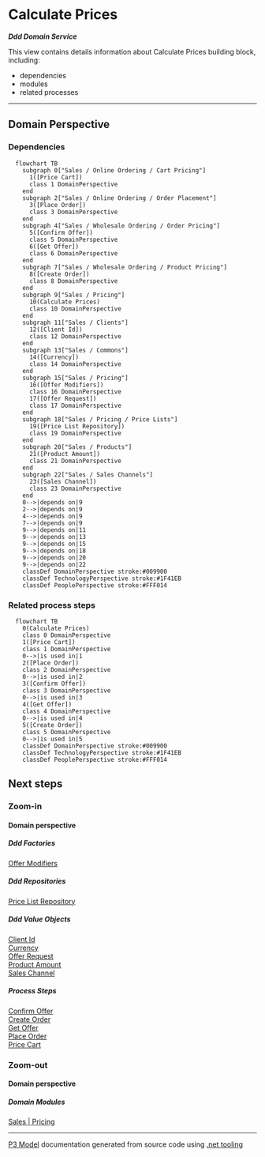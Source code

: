 ﻿
# Calculate Prices

***Ddd Domain Service***  

This view contains details information about Calculate Prices building block, including:
- dependencies
- modules
- related processes  

---



## Domain Perspective


### Dependencies

```mermaid
  flowchart TB
    subgraph 0["Sales / Online Ordering / Cart Pricing"]
      1([Price Cart])
      class 1 DomainPerspective
    end
    subgraph 2["Sales / Online Ordering / Order Placement"]
      3([Place Order])
      class 3 DomainPerspective
    end
    subgraph 4["Sales / Wholesale Ordering / Order Pricing"]
      5([Confirm Offer])
      class 5 DomainPerspective
      6([Get Offer])
      class 6 DomainPerspective
    end
    subgraph 7["Sales / Wholesale Ordering / Product Pricing"]
      8([Create Order])
      class 8 DomainPerspective
    end
    subgraph 9["Sales / Pricing"]
      10(Calculate Prices)
      class 10 DomainPerspective
    end
    subgraph 11["Sales / Clients"]
      12([Client Id])
      class 12 DomainPerspective
    end
    subgraph 13["Sales / Commons"]
      14([Currency])
      class 14 DomainPerspective
    end
    subgraph 15["Sales / Pricing"]
      16([Offer Modifiers])
      class 16 DomainPerspective
      17([Offer Request])
      class 17 DomainPerspective
    end
    subgraph 18["Sales / Pricing / Price Lists"]
      19([Price List Repository])
      class 19 DomainPerspective
    end
    subgraph 20["Sales / Products"]
      21([Product Amount])
      class 21 DomainPerspective
    end
    subgraph 22["Sales / Sales Channels"]
      23([Sales Channel])
      class 23 DomainPerspective
    end
    0-->|depends on|9
    2-->|depends on|9
    4-->|depends on|9
    7-->|depends on|9
    9-->|depends on|11
    9-->|depends on|13
    9-->|depends on|15
    9-->|depends on|18
    9-->|depends on|20
    9-->|depends on|22
    classDef DomainPerspective stroke:#009900
    classDef TechnologyPerspective stroke:#1F41EB
    classDef PeoplePerspective stroke:#FFF014
```

### Related process steps

```mermaid
  flowchart TB
    0(Calculate Prices)
    class 0 DomainPerspective
    1([Price Cart])
    class 1 DomainPerspective
    0-->|is used in|1
    2([Place Order])
    class 2 DomainPerspective
    0-->|is used in|2
    3([Confirm Offer])
    class 3 DomainPerspective
    0-->|is used in|3
    4([Get Offer])
    class 4 DomainPerspective
    0-->|is used in|4
    5([Create Order])
    class 5 DomainPerspective
    0-->|is used in|5
    classDef DomainPerspective stroke:#009900
    classDef TechnologyPerspective stroke:#1F41EB
    classDef PeoplePerspective stroke:#FFF014
```

## Next steps


### Zoom-in


#### Domain perspective


##### Ddd Factories

[Offer Modifiers](OfferModifiers.md)  

##### Ddd Repositories

[Price List Repository](PriceLists/PriceListRepository.md)  

##### Ddd Value Objects

[Client Id](../Clients/ClientId.md)  
[Currency](../Commons/Currency.md)  
[Offer Request](OfferRequest.md)  
[Product Amount](../Products/ProductAmount.md)  
[Sales Channel](../SalesChannels/SalesChannel.md)  

##### Process Steps

[Confirm Offer](../WholesaleOrdering/OrderPricing/ConfirmOffer.md)  
[Create Order](../WholesaleOrdering/ProductPricing/CreateOrder.md)  
[Get Offer](../WholesaleOrdering/OrderPricing/GetOffer.md)  
[Place Order](../OnlineOrdering/OrderPlacement/PlaceOrder.md)  
[Price Cart](../OnlineOrdering/CartPricing/PriceCart.md)  

### Zoom-out


#### Domain perspective


##### Domain Modules

[Sales | Pricing](Pricing.md)  

---

[P3 Model](https://github.com/P3-model/P3-model) documentation generated from source code using [.net tooling](https://github.com/P3-model/P3-model-dotnet)